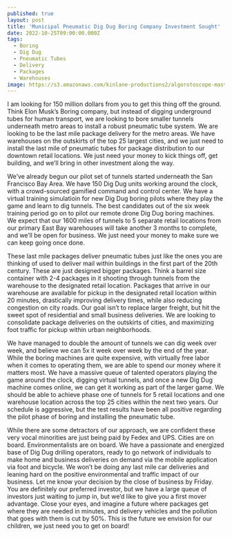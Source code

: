 ```yaml
---
published: true
layout: post
title: 'Municipal Pneumatic Dig Dug Boring Company Investment Sought'
date: 2022-10-25T09:00:00.000Z
tags:
  - Boring
  - Dig Dug
  - Pneumatic Tubes
  - Delivery
  - Packages
  - Warehouses
image: https://s3.amazonaws.com/kinlane-productions2/algorotoscope-master/bf-skinner-underground-subway_36342747010_o.jpg
---
```

I am looking for 150 million dollars from you to get this thing off the ground. Think Elon Musk’s Boring company, but instead of digging underground tubes for human transport, we are looking to bore smaller tunnels underneath metro areas to install a robust pneumatic tube system. We are looking to be the last mile package delivery for the metro areas. We have warehouses on the outskirts of the top 25 largest cities, and we just need to install the last mile of pneumatic tubes for package distribution to our downtown retail locations. We just need your money to kick things off, get building, and we’ll bring in other investment along the way. 

We’ve already begun our pilot set of tunnels started underneath the San Francisco Bay Area. We have 150 Dig Dug units working around the clock, with a crowd-sourced gamified command and control center. We have a virtual training simulatioin for new Dig Dug boring pilots where they play the game and learn to dig tunnels. The best candidates out of the six week training period go on to pilot our remote drone Dig Dug boring machines. We expect that our 1600 miles of tunnels to 5 separate retail locations from our primary East Bay warehouses will take another 3 months to complete, and we’ll be open for business. We just need your money to make sure we can keep going once done.

These last mile packages deliver pneumatic tubes just like the ones you are thinking of used to deliver mail within buildings in the first part of the 20th century. These are just designed bigger packages. Think a barrel size container with 2-4 packages in it shooting through tunnels from the warehouse to the designated retail location. Packages that arrive in our warehouse are available for pickup in the designated retail location within 20 minutes, drastically improving delivery times, while also reducing congestion on city roads. Our goal isn’t to replace larger freight, but hit the sweet spot of residential and small business deliveries. We are looking to consolidate package deliveries on the outskirts of cities, and maximizing foot traffic for pickup within urban neighborhoods.

We have managed to double the amount of tunnels we can dig week over week, and believe we can 5x it week over week by the end of the year. While the boring machines are quite expensive, with virtually free labor when it comes to operating them, we are able to spend our money where it matters most. We have a massive queue of talented operators playing the game around the clock, digging virtual tunnels, and once a new Dig Dug machine comes online, we can get it working as part of the larger game. We should be able to achieve phase one of tunnels for 5 retail locations and one warehouse location across the top 25 cities within the next two years. Our schedule is aggressive, but the test results have been all positive regarding the pilot phase of boring and installing the pneumatic tube. 

While there are some detractors of our approach, we are confident these very vocal minorities are just being paid by Fedex and UPS. Cities are on board. Environmentalists are on board. We have a passionate and energized base of Dig Dug drilling operators, ready to go network of individuals to make home and business deliveries on demand via the mobile application via foot and bicycle. We won’t be doing any last mile car deliveries and leaning hard on the positive environmental and traffic impact of our business. Let me know your decision by the close of business by Friday. You are definitely our preferred investor, but we have a large queue of investors just waiting to jump in, but we’d like to give you a first mover advantage. Close your eyes, and imagine a future where packages get where they are needed in minutes, and delivery vehicles and the pollution that goes with them is cut by 50%. This is the future we envision for our children, we just need you to get on board!


